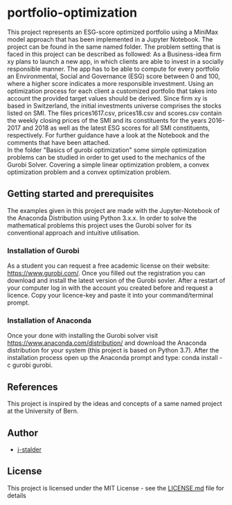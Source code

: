 # portfolio-optimization
This project represents an ESG-score optimized portfolio using a MiniMax model approach that has been implemented in a Jupyter Notebook. The project can be found in the same named folder.
The problem setting that is faced in this project can be described as followed:
As a Business-idea firm xy plans to launch a new app, in which clients are able to invest in a socially responsible manner. The app has to be able to compute for every portfolio an Environmental, Social and Governance (ESG) score between 0 and 100, where a higher score indicates a more responsible investment. Using an optimization process for each client a customized portfolio that takes into account the provided target values should be derived. Since firm xy is based in Switzerland, the initial investments universe comprises the stocks listed on SMI. The files prices1617.csv, prices18.csv and scores.csv contain the weekly closing prices of the SMI and its constituents for the years 2016-2017 and 2018 as well as the latest ESG scores for all SMI constituents, respectively.
For further guidance have a look at the Notebook and the comments that have been attached.  
In the folder "Basics of gurobi optimization" some simple optimization problems can be studied in order to get used to the mechanics of the Gurobi Solver. Covering a simple linear optimization problem, a convex optimization problem and a convex optimization problem.

## Getting started and prerequisites
The examples given in this project are made with the Jupyter-Notebook of the Anaconda Distribution using Python 3.x.x. In order to solve the mathematical problems this project uses the Gurobi solver for its conventional approach and intuitive utilisation.

### Installation of Gurobi
 As a student you can request a free academic license on their website: https://www.gurobi.com/. Once you filled out the registration you can download and install the latest version of the Gurobi sovler. After a restart of your computer log in with the account you created before and request a licence. Copy your licence-key and paste it into your command/terminal prompt.

### Installation of Anaconda
 Once your done with installing the Gurobi solver visit  https://www.anaconda.com/distribution/ and download the Anaconda distribution for your system (this project is based on Python 3.7). After the installation process open up the Anaconda prompt and type: conda install -c gurobi gurobi.    

## References
This project is inspired by the ideas and concepts of a same named project at the University of Bern.

## Author
* [j-stalder](https://github.com/j-stalder)

## License

This project is licensed under the MIT License - see the [LICENSE.md](LICENSE.md) file for details
